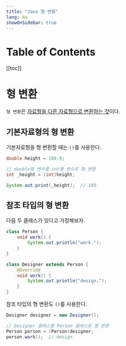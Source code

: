 ```yaml
---
title: "Java 형 변환"
lang: ko
showOnSidebar: true
---
```


# Table of Contents
[[toc]]

# 형 변환
`형 변환`은 <u>자료형을 다른 자료형으로 변환하는 것</u>이다.

## 기본자료형의 형 변환
기본자료형을 형 변환할 때는 `()`를 사용한다.
``` java
double height = 180.9;

// double형 변수를 int형 변수로 형 변환
int _height = (int)height;

System.out.print(_height);  // 180
```
## 참조 타입의 형 변환
다음 두 클래스가 있다고 가정해보자.
``` java
class Person {
    void work() {
        System.out.println("work.");
    }
}
```
``` java
class Designer extends Person {
    @Override
    void work() {
        System.out.println("design.");
    }
}
```
참조 타입의 형 변환도 `()`를 사용한다.
``` java
Designer designer = new Designer();

// Designer 클래스를 Person 클래스로 형 변환
Person person = (Person)designer;
person.work();  // design
```
